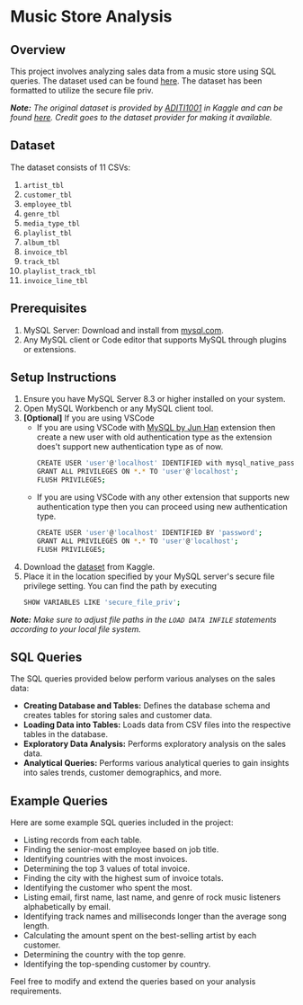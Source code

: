 # Music Store Analysis
## Overview
This project involves analyzing sales data from a music store using SQL queries. The dataset used can be found [here](https://www.kaggle.com/datasets/sartazansari/music-store-data). The dataset has been formatted to utilize the secure file priv.

***Note:** The original dataset is provided by [ADITI1001](https://www.kaggle.com/aditi1001) in Kaggle and can be found [here](https://www.kaggle.com/datasets/aditi1001/musicstore). Credit goes to the dataset provider for making it available.*

## Dataset
The dataset consists of 11 CSVs:

1. `artist_tbl`
2. `customer_tbl`
3. `employee_tbl`
4. `genre_tbl`
5. `media_type_tbl`
6. `playlist_tbl`
7. `album_tbl`
8. `invoice_tbl`
9. `track_tbl`
10. `playlist_track_tbl`
11. `invoice_line_tbl`

## Prerequisites
1. MySQL Server: Download and install from [mysql.com](https://dev.mysql.com/downloads/mysql/).
2. Any MySQL client or Code editor that supports MySQL through plugins or extensions. 

## Setup Instructions
1. Ensure you have MySQL Server 8.3 or higher installed on your system.
2. Open MySQL Workbench or any MySQL client tool.
3. **[Optional]** If you are using VSCode
    * If you are using VSCode with [MySQL by Jun Han](https://marketplace.visualstudio.com/items?itemName=formulahendry.vscode-mysql) extension then create a new user with old authentication type as the extension does't support new authentication type as of now.
        ```bash
        CREATE USER 'user'@'localhost' IDENTIFIED with mysql_native_password by 'password';
        GRANT ALL PRIVILEGES ON *.* TO 'user'@'localhost';
        FLUSH PRIVILEGES;
        ```
    * If you are using VSCode with any other extension that supports new authentication type then you can proceed using new authentication type.
        ```bash
        CREATE USER 'user'@'localhost' IDENTIFIED BY 'password';
        GRANT ALL PRIVILEGES ON *.* TO 'user'@'localhost';
        FLUSH PRIVILEGES;
        ```
5. Download the [dataset](https://www.kaggle.com/datasets/sartazansari/music-store-data) from Kaggle.
4. Place it in the location specified by your MySQL server's secure file privilege setting. You can find the path by executing
    ```bash
    SHOW VARIABLES LIKE 'secure_file_priv';
    ```

***Note:** Make sure to adjust file paths in the `LOAD DATA INFILE` statements according to your local file system.*

## SQL Queries
The SQL queries provided below perform various analyses on the sales data:

* **Creating Database and Tables:** Defines the database schema and creates tables for storing sales and customer data.
* **Loading Data into Tables:** Loads data from CSV files into the respective tables in the database.
* **Exploratory Data Analysis:** Performs exploratory analysis on the sales data.
* **Analytical Queries:** Performs various analytical queries to gain insights into sales trends, customer demographics, and more.

## Example Queries
Here are some example SQL queries included in the project:

* Listing records from each table.
* Finding the senior-most employee based on job title.
* Identifying countries with the most invoices.
* Determining the top 3 values of total invoice.
* Finding the city with the highest sum of invoice totals.
* Identifying the customer who spent the most.
* Listing email, first name, last name, and genre of rock music listeners alphabetically by email.
* Identifying track names and milliseconds longer than the average song length.
* Calculating the amount spent on the best-selling artist by each customer.
* Determining the country with the top genre.
* Identifying the top-spending customer by country.

Feel free to modify and extend the queries based on your analysis requirements.
